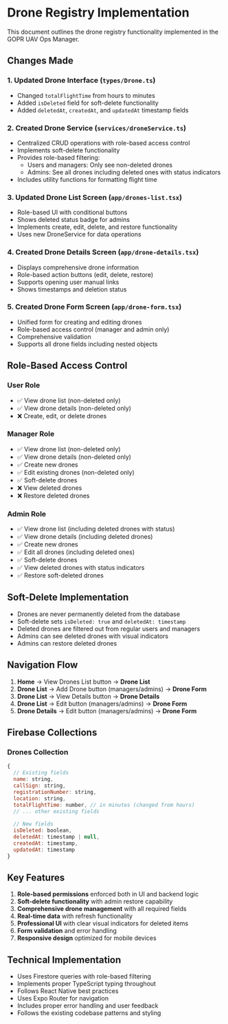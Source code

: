 # Drone Registry Implementation

This document outlines the drone registry functionality implemented in the GOPR UAV Ops Manager.

## Changes Made

### 1. Updated Drone Interface (`types/Drone.ts`)
- Changed `totalFlightTime` from hours to minutes
- Added `isDeleted` field for soft-delete functionality
- Added `deletedAt`, `createdAt`, and `updatedAt` timestamp fields

### 2. Created Drone Service (`services/droneService.ts`)
- Centralized CRUD operations with role-based access control
- Implements soft-delete functionality
- Provides role-based filtering:
  - Users and managers: Only see non-deleted drones
  - Admins: See all drones including deleted ones with status indicators
- Includes utility functions for formatting flight time

### 3. Updated Drone List Screen (`app/drones-list.tsx`)
- Role-based UI with conditional buttons
- Shows deleted status badge for admins
- Implements create, edit, delete, and restore functionality
- Uses new DroneService for data operations

### 4. Created Drone Details Screen (`app/drone-details.tsx`)
- Displays comprehensive drone information
- Role-based action buttons (edit, delete, restore)
- Supports opening user manual links
- Shows timestamps and deletion status

### 5. Created Drone Form Screen (`app/drone-form.tsx`)
- Unified form for creating and editing drones
- Role-based access control (manager and admin only)
- Comprehensive validation
- Supports all drone fields including nested objects

## Role-Based Access Control

### User Role
- ✅ View drone list (non-deleted only)
- ✅ View drone details (non-deleted only)
- ❌ Create, edit, or delete drones

### Manager Role
- ✅ View drone list (non-deleted only)
- ✅ View drone details (non-deleted only)
- ✅ Create new drones
- ✅ Edit existing drones (non-deleted only)
- ✅ Soft-delete drones
- ❌ View deleted drones
- ❌ Restore deleted drones

### Admin Role
- ✅ View drone list (including deleted drones with status)
- ✅ View drone details (including deleted drones)
- ✅ Create new drones
- ✅ Edit all drones (including deleted ones)
- ✅ Soft-delete drones
- ✅ View deleted drones with status indicators
- ✅ Restore soft-deleted drones

## Soft-Delete Implementation

- Drones are never permanently deleted from the database
- Soft-delete sets `isDeleted: true` and `deletedAt: timestamp`
- Deleted drones are filtered out from regular users and managers
- Admins can see deleted drones with visual indicators
- Admins can restore deleted drones

## Navigation Flow

1. **Home** → View Drones List button → **Drone List**
2. **Drone List** → Add Drone button (managers/admins) → **Drone Form**
3. **Drone List** → View Details button → **Drone Details**
4. **Drone List** → Edit button (managers/admins) → **Drone Form**
5. **Drone Details** → Edit button (managers/admins) → **Drone Form**

## Firebase Collections

### Drones Collection
```javascript
{
  // Existing fields
  name: string,
  callSign: string,
  registrationNumber: string,
  location: string,
  totalFlightTime: number, // in minutes (changed from hours)
  // ... other existing fields
  
  // New fields
  isDeleted: boolean,
  deletedAt: timestamp | null,
  createdAt: timestamp,
  updatedAt: timestamp
}
```

## Key Features

1. **Role-based permissions** enforced both in UI and backend logic
2. **Soft-delete functionality** with admin restore capability
3. **Comprehensive drone management** with all required fields
4. **Real-time data** with refresh functionality
5. **Professional UI** with clear visual indicators for deleted items
6. **Form validation** and error handling
7. **Responsive design** optimized for mobile devices

## Technical Implementation

- Uses Firestore queries with role-based filtering
- Implements proper TypeScript typing throughout
- Follows React Native best practices
- Uses Expo Router for navigation
- Includes proper error handling and user feedback
- Follows the existing codebase patterns and styling